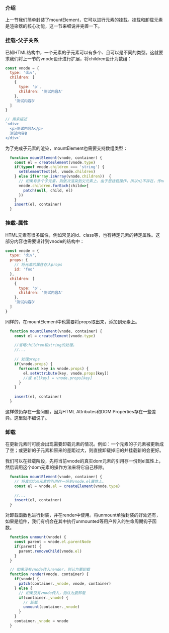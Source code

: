 ### 介绍

上一节我们简单封装了mountElement，它可以进行元素的挂载。挂载和卸载元素是渲染器的核心功能，这一节来细说并完善一下。

### 挂载-父子关系

已知HTML结构中，一个元素的子元素可以有多个、且可以是不同的类型。这就要求我们将上一节的vnode设计进行扩展，将children设计为数组：

```js
const vnode = {
  type: 'div',
  children: [
    {
      type: 'p',
      children: '测试内容A'
    },
    '测试内容B'
  ]
}

// 用来描述
`<div>
  <p>测试内容A</p>
  测试内容B
</div>`
```

为了完成子元素的渲染，mountElement也需要支持数组类型：

```js
  function mountElement(vnode, container) {
    const el = createElement(vnode.type)
    if(typeof vnode.children === 'string') {
      setElementText(el, vnode.children)
    } else if(Array.isArray(vnode.children))  {
      // 如果有多个子元素，则依次渲染到父元素上。由于是挂载操作，所以n1不存在，传null即可。
      vnode.children.forEach(child=>{
        patch(null, child, el)
      })
    }
    insert(el, container)
  }
```

### 挂载-属性

HTML元素有很多属性，例如常见的id、class等，也有特定元素的特定属性。这部分内容也需要设计到vnode的结构中：

```js
const vnode = {
  type: 'div',
  props: {
    // 将元素的属性存入props
    id: 'foo'
  },
  children: [
    {
      type: 'p',
      children: '测试内容A'
    },
    '测试内容B'
  ]
}
```

同样的，在mountElement中也需要将props取出来，添加到元素上。

```js
  function mountElement(vnode, container) {
    const el = createElement(vnode.type)
    
    //省略children和string的处理。
    //...
    
    // 处理props
    if(vnode.props) {
      for(const key in vnode.props) {
        el.setAttribute(key, vnode.props[key])
        //或 el[key] = vnode.props[key]
      }
    }
    
    insert(el, container)
  }
```

这样做仍存在一些问题，因为HTML Attributes和DOM Properties存在一些差异。这里就不细说了。

### 卸载

在更新元素时可能会出现需要卸载元素的情况。例如：一个元素的子元素被更新成了空；或更新的子元素和原来的差距过大，则直接卸载掉旧的并挂载新的会更好。

我们可以在挂载阶段，先将当前vnode的真实dom元素的引用存一份到el属性上，然后调用这个dom元素的操作方法来将它自己移除。

```js
  function mountElement(vnode, container) {
    // 将真实dom元素的引用存一份到vnode.el属性上。
    const el = vnode.el = createElement(vnode.type)
    
    //...
    insert(el, container)
  }
```

对卸载函数也进行封装，并在render中使用。将unmount单独封装的好处还有，如果是组件，我们有机会在其中执行unmounted等用户传入的生命周期钩子函数。

```js
  function unmount(vnode) {
    const parent = vnode.el.parentNode
    if(parent) {
      parent.removeChild(vnode.el)
    }
  }

  // 如果没有vnode传入render，则认为要卸载
  function render(vnode, container) {
    if(vnode) {
      patch(container._vnode, vnode, container)
    } else {
      // 如果没有vnode传入，则认为要卸载
      if(container._vnode) {
        // 卸载
        unmount(container._vnode)
      }
    }
    container._vnode = vnode
  }
```


